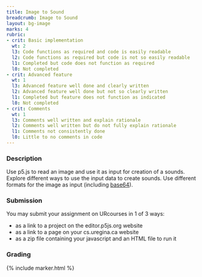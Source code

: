 ```yaml
---
title: Image to Sound
breadcrumb: Image to Sound
layout: bg-image
marks: 4
rubric:
- crit: Basic implementation
  wt: 2
  l3: Code functions as required and code is easily readable
  l2: Code functions as required but code is not so easily readable
  l1: Completed but code does not function as required
  l0: Not completed
- crit: Advanced feature
  wt: 1
  l3: Advanced feature well done and clearly written
  l2: Advanced feature well done but not so clearly written
  l1: Completed but feature does not function as indicated
  l0: Not completed
- crit: Comments
  wt: 1
  l3: Comments well written and explain rationale
  l2: Comments well written but do not fully explain rationale
  l1: Comments not consistently done
  l0: Little to no comments in code
---
```

### Description

Use p5.js to read an image and use it as input for
creation of a sounds. Explore different ways to use the input
data to create sounds.
Use different formats for the image as input
(including <a href="http://www.freeformatter.com/base64-encoder.html">base64</a>).

### Submission

You may submit your assignment on URcourses in 1 of 3 ways:
* as a link to a project on the editor.p5js.org website
* as a link to a page on your cs.uregina.ca website
* as a zip file containing your javascript and an HTML file to run it

### Grading

{% include marker.html %}
